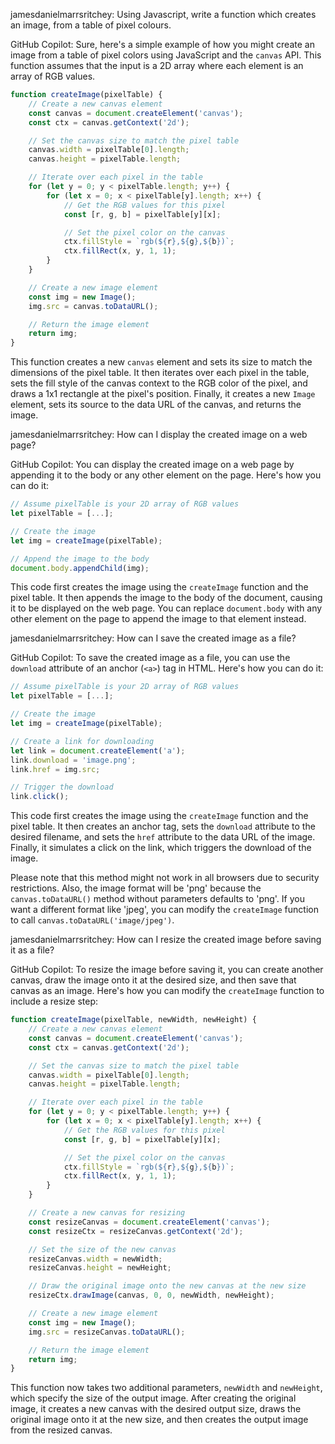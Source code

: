 jamesdanielmarrsritchey: Using Javascript, write a function which creates an image, from a table of pixel colours.

GitHub Copilot: Sure, here's a simple example of how you might create an image from a table of pixel colors using JavaScript and the `canvas` API. This function assumes that the input is a 2D array where each element is an array of RGB values.

```javascript
function createImage(pixelTable) {
    // Create a new canvas element
    const canvas = document.createElement('canvas');
    const ctx = canvas.getContext('2d');

    // Set the canvas size to match the pixel table
    canvas.width = pixelTable[0].length;
    canvas.height = pixelTable.length;

    // Iterate over each pixel in the table
    for (let y = 0; y < pixelTable.length; y++) {
        for (let x = 0; x < pixelTable[y].length; x++) {
            // Get the RGB values for this pixel
            const [r, g, b] = pixelTable[y][x];

            // Set the pixel color on the canvas
            ctx.fillStyle = `rgb(${r},${g},${b})`;
            ctx.fillRect(x, y, 1, 1);
        }
    }

    // Create a new image element
    const img = new Image();
    img.src = canvas.toDataURL();

    // Return the image element
    return img;
}
```

This function creates a new `canvas` element and sets its size to match the dimensions of the pixel table. It then iterates over each pixel in the table, sets the fill style of the canvas context to the RGB color of the pixel, and draws a 1x1 rectangle at the pixel's position. Finally, it creates a new `Image` element, sets its source to the data URL of the canvas, and returns the image.

jamesdanielmarrsritchey: How can I display the created image on a web page?

GitHub Copilot: You can display the created image on a web page by appending it to the body or any other element on the page. Here's how you can do it:

```javascript
// Assume pixelTable is your 2D array of RGB values
let pixelTable = [...];

// Create the image
let img = createImage(pixelTable);

// Append the image to the body
document.body.appendChild(img);
```

This code first creates the image using the `createImage` function and the pixel table. It then appends the image to the body of the document, causing it to be displayed on the web page. You can replace `document.body` with any other element on the page to append the image to that element instead.

jamesdanielmarrsritchey: How can I save the created image as a file?

GitHub Copilot: To save the created image as a file, you can use the `download` attribute of an anchor (`<a>`) tag in HTML. Here's how you can do it:

```javascript
// Assume pixelTable is your 2D array of RGB values
let pixelTable = [...];

// Create the image
let img = createImage(pixelTable);

// Create a link for downloading
let link = document.createElement('a');
link.download = 'image.png';
link.href = img.src;

// Trigger the download
link.click();
```

This code first creates the image using the `createImage` function and the pixel table. It then creates an anchor tag, sets the `download` attribute to the desired filename, and sets the `href` attribute to the data URL of the image. Finally, it simulates a click on the link, which triggers the download of the image.

Please note that this method might not work in all browsers due to security restrictions. Also, the image format will be 'png' because the `canvas.toDataURL()` method without parameters defaults to 'png'. If you want a different format like 'jpeg', you can modify the `createImage` function to call `canvas.toDataURL('image/jpeg')`.

jamesdanielmarrsritchey: How can I resize the created image before saving it as a file?

GitHub Copilot: To resize the image before saving it, you can create another canvas, draw the image onto it at the desired size, and then save that canvas as an image. Here's how you can modify the `createImage` function to include a resize step:

```javascript
function createImage(pixelTable, newWidth, newHeight) {
    // Create a new canvas element
    const canvas = document.createElement('canvas');
    const ctx = canvas.getContext('2d');

    // Set the canvas size to match the pixel table
    canvas.width = pixelTable[0].length;
    canvas.height = pixelTable.length;

    // Iterate over each pixel in the table
    for (let y = 0; y < pixelTable.length; y++) {
        for (let x = 0; x < pixelTable[y].length; x++) {
            // Get the RGB values for this pixel
            const [r, g, b] = pixelTable[y][x];

            // Set the pixel color on the canvas
            ctx.fillStyle = `rgb(${r},${g},${b})`;
            ctx.fillRect(x, y, 1, 1);
        }
    }

    // Create a new canvas for resizing
    const resizeCanvas = document.createElement('canvas');
    const resizeCtx = resizeCanvas.getContext('2d');

    // Set the size of the new canvas
    resizeCanvas.width = newWidth;
    resizeCanvas.height = newHeight;

    // Draw the original image onto the new canvas at the new size
    resizeCtx.drawImage(canvas, 0, 0, newWidth, newHeight);

    // Create a new image element
    const img = new Image();
    img.src = resizeCanvas.toDataURL();

    // Return the image element
    return img;
}
```

This function now takes two additional parameters, `newWidth` and `newHeight`, which specify the size of the output image. After creating the original image, it creates a new canvas with the desired output size, draws the original image onto it at the new size, and then creates the output image from the resized canvas.